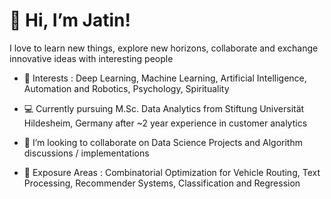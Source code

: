 # 👋 Hi, I’m Jatin!
  I love to learn new things, explore new horizons, collaborate and exchange innovative ideas with interesting people
  
    
  
- 👀 Interests : Deep Learning, Machine Learning, Artificial Intelligence, Automation and Robotics, Psychology, Spirituality

- :computer:  Currently pursuing M.Sc. Data Analytics from Stiftung Universität Hildesheim, Germany after ~2 year experience in customer analytics

- :pencil: I’m looking to collaborate on Data Science Projects and Algorithm discussions / implementations

- :rainbow: Exposure Areas : Combinatorial Optimization for Vehicle Routing, Text Processing, Recommender Systems, Classification and Regression

<!---
JatinnG/JatinnG is a ✨ special ✨ repository because its `README.md` (this file) appears on your GitHub profile.
You can click the Preview link to take a look at your changes.
--->
